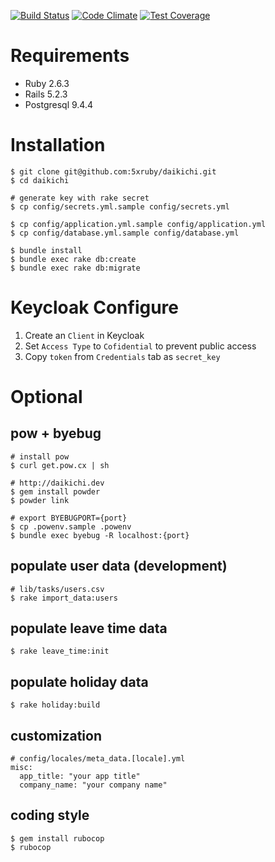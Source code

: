 [![Build Status](https://travis-ci.org/5xRuby/daikichi.svg?branch=development)](https://travis-ci.org/5xRuby/daikichi) [![Code Climate](https://codeclimate.com/github/5xRuby/daikichi/badges/gpa.svg)](https://codeclimate.com/github/5xRuby/daikichi) [![Test Coverage](https://codeclimate.com/github/5xRuby/daikichi/badges/coverage.svg)](https://codeclimate.com/github/5xRuby/daikichi/coverage)
# Requirements

* Ruby 2.6.3
* Rails 5.2.3
* Postgresql 9.4.4

# Installation

```
$ git clone git@github.com:5xruby/daikichi.git
$ cd daikichi

# generate key with rake secret
$ cp config/secrets.yml.sample config/secrets.yml

$ cp config/application.yml.sample config/application.yml
$ cp config/database.yml.sample config/database.yml

$ bundle install
$ bundle exec rake db:create
$ bundle exec rake db:migrate
```

# Keycloak Configure

1. Create an `Client` in Keycloak
2. Set `Access Type` to `Cofidential` to prevent public access
3. Copy `token` from `Credentials` tab as `secret_key`

# Optional


## pow + byebug

```
# install pow
$ curl get.pow.cx | sh

# http://daikichi.dev
$ gem install powder
$ powder link

# export BYEBUGPORT={port}
$ cp .powenv.sample .powenv
$ bundle exec byebug -R localhost:{port}
```

## populate user data (development)

```
# lib/tasks/users.csv
$ rake import_data:users
```

## populate leave time data

```
$ rake leave_time:init
```

## populate holiday data

```
$ rake holiday:build
```

## customization

```
# config/locales/meta_data.[locale].yml
misc:
  app_title: "your app title"
  company_name: "your company name"
```

## coding style

```
$ gem install rubocop
$ rubocop
```
